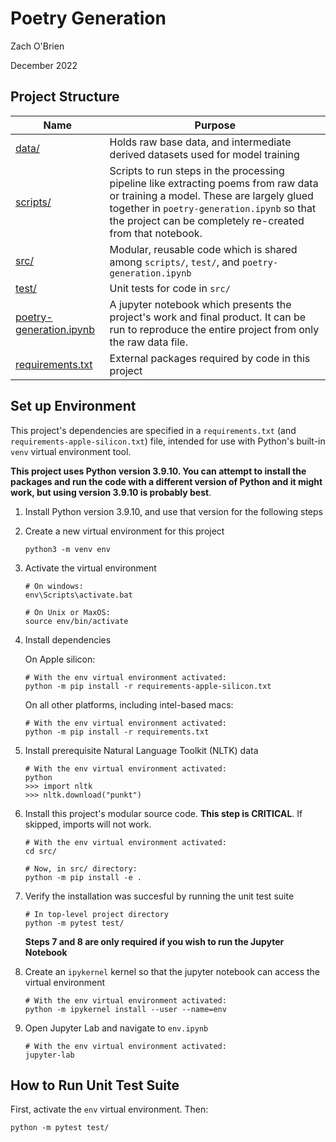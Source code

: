 # Poetry Generation

Zach O'Brien

December 2022

## Project Structure

| Name | Purpose |
| ---- | ------- |
| [data/](data/) | Holds raw base data, and intermediate derived datasets used for model training |
| [scripts/](scripts/) | Scripts to run steps in the processing pipeline like extracting poems from raw data or training a model. These are largely glued together in `poetry-generation.ipynb` so that the project can be completely re-created from that notebook. |
| [src/](src/) | Modular, reusable code which is shared among `scripts/`, `test/`, and `poetry-generation.ipynb` |
| [test/](test/) | Unit tests for code in `src/` |
| [poetry-generation.ipynb](poetry-generation.ipynb) | A jupyter notebook which presents the project's work and final product. It can be run to reproduce the entire project from only the raw data file. |
| [requirements.txt](requirements.txt) | External packages required by code in this project |

## Set up Environment

This project's dependencies are specified in a `requirements.txt` (and `requirements-apple-silicon.txt`) file, intended for use with Python's built-in `venv` virtual environment tool. 

**This project uses Python version 3.9.10. You can attempt to install the packages and run the code with a different version of Python and it might work, but using version 3.9.10 is probably best**.

1. Install Python version 3.9.10, and use that version for the following steps

2. Create a new virtual environment for this project

    ```
    python3 -m venv env
    ```

3. Activate the virtual environment

    ```
    # On windows:
    env\Scripts\activate.bat
    ```
    
    ```
    # On Unix or MaxOS:
    source env/bin/activate
    ```
    
4. Install dependencies

    On Apple silicon:
    ```
    # With the env virtual environment activated:
    python -m pip install -r requirements-apple-silicon.txt
    ```

    On all other platforms, including intel-based macs:
    ```
    # With the env virtual environment activated:
    python -m pip install -r requirements.txt
    ```

5. Install prerequisite Natural Language Toolkit (NLTK) data

    ```
    # With the env virtual environment activated:
    python
    >>> import nltk
    >>> nltk.download("punkt")
    ```

6. Install this project's modular source code. **This step is CRITICAL**. If skipped, imports will not work.

    ```
    # With the env virtual environment activated:
    cd src/

    # Now, in src/ directory:
    python -m pip install -e .
    ```
    
7. Verify the installation was succesful by running the unit test suite

    ```
    # In top-level project directory
    python -m pytest test/
    ```

    **Steps 7 and 8 are only required if you wish to run the Jupyter Notebook**

8. Create an `ipykernel` kernel so that the jupyter notebook can access the virtual environment

    ```
    # With the env virtual environment activated:
    python -m ipykernel install --user --name=env
    ```

9. Open Jupyter Lab and navigate to `env.ipynb` 

    ```
    # With the env virtual environment activated:
    jupyter-lab
    ```

## How to Run Unit Test Suite

First, activate the `env` virtual environment. Then:

```shell
python -m pytest test/
```
